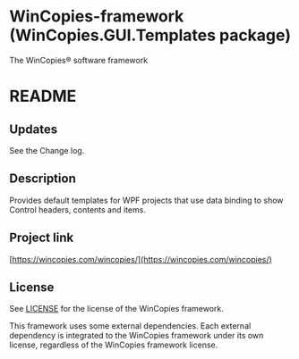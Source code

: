 ﻿WinCopies-framework (WinCopies.GUI.Templates package)
=====================================================

The WinCopies® software framework

README
======

Updates
-------

See the Change log.

Description
-----------

Provides default templates for WPF projects that use data binding to show Control headers, contents and items.

Project link
------------

[https://wincopies.com/wincopies/](https://wincopies.com/wincopies/)

License
-------

See [LICENSE](https://github.com/pierresprim/WinCopies-framework/blob/master/LICENSE) for the license of the WinCopies framework.

This framework uses some external dependencies. Each external dependency is integrated to the WinCopies framework under its own license, regardless of the WinCopies framework license.
